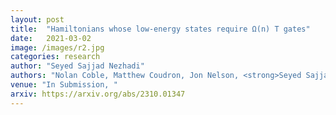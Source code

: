 ```yaml
---
layout: post
title:  "Hamiltonians whose low-energy states require Ω(n) T gates"
date:   2021-03-02
image: /images/r2.jpg
categories: research
author: "Seyed Sajjad Nezhadi"
authors: "Nolan Coble, Matthew Coudron, Jon Nelson, <strong>Seyed Sajjad Nezhadi</strong>"
venue: "In Submission, "
arxiv: https://arxiv.org/abs/2310.01347
---
```

